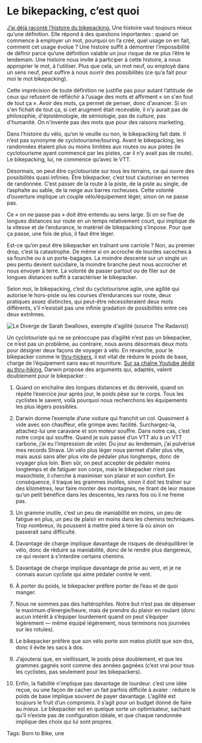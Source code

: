 # Le bikepacking, c’est quoi

[J’ai déjà raconté l’histoire du bikepacking.](https://tcrouzet.com/2019/04/01/une-breve-histoire-du-bikepacking/) Une histoire vaut toujours mieux qu’une définition. Elle répond à des questions importantes : quand on commence à employer un mot, pourquoi on l’a créé, quel usage on en fait, comment cet usage évolue ? Une histoire suffit à démontrer l’impossibilité de définir parce qu’une définition valable un jour risque de ne plus l’être le lendemain. Une histoire nous invite à participer à cette histoire, à nous approprier le mot, à l’utiliser. Plus que cela, un mot neuf, ou employé dans un sens neuf, peut suffire à nous ouvrir des possibilités (ce qu’a fait pour moi le mot bikepacking).<span id="more-51493"></span>

Cette imprécision de toute définition ne justifie pas pour autant l’attitude de ceux qui refusent de réfléchir à l’usage des mots et affirment « on s'en fout de tout ça ». Avoir des mots, ça permet de penser, donc d'avancer. Si on s'en fichait de tout ça, si cet arugment était recevable, il n'y aurait pas de philosophie, d'épistémologie, de sémiologie, pas de culture, pas d'humanité. On n'invente pas des mots que pour des raisons marketing.

Dans l’histoire du vélo, qu’on le veuille ou non, le bikepacking fait date. Il n’est pas synonyme de cyclotourisme/touring. Avant le bikepacking, les randonnées étaient plus ou moins limitées aux routes ou aux pistes (le cyclotourisme ayant commencé par les pistes, car il n’y avait pas de route). Le bikepacking, lui, ne commence qu’avec le VTT.

Désormais, on peut être cyclotouriste sur tous les terrains, ce qui ouvre des possibilités quasi infinies. Être bikepacker, c’est tout s’autoriser en termes de randonnée. C’est passer de la route à la piste, de la piste au single, de l’asphalte au sable, de la neige aux barres rocheuses. Cette volonté d’ouverture implique un couple vélo/équipement léger, sinon on ne passe pas.

Ce « on ne passe pas » doit être entendu au sens large. Si on se fixe de longues distances sur route en un temps relativement court, qui implique de la vitesse et de l’endurance, le matériel de bikepacking s’impose. Pour que ça passe, une fois de plus, il faut être léger.

Est-ce qu’on peut être bikepacker en traînant une carriole ? Non, au premier drop, c’est la catastrophe. De même si on accroche de lourdes sacoches à sa fourche ou à un porte-bagages. La moindre descente sur un single un peu pentu devient suicidaire, la moindre branche peut nous accrocher et nous envoyer à terre. La volonté de passer partout ou de filer sur de longues distances suffit à caractériser le bikepacker.

Selon moi, le bikepacking, c’est du cyclotourisme agile, une agilité qui autorise le hors-piste ou les courses d’endurances sur route, deux pratiques assez distinctes, qui peut-être nécessiteraient deux mots différents, s’il n’existait pas une infinie gradation de possibilités entre ces deux extrêmes.

![Le Diverge de Sarah Swallows, exemple d'agilité (source The Radavist)](https://tcrouzet.com/images_tc/2019/05/Sarah-Swallows-S-Works-Diverge-600x400.jpg)

Un cyclotouriste qui ne se préoccupe pas d’agilité n’est pas un bikepacker, ce n’est pas un problème, au contraire, nous avons désormais deux mots pour désigner deux façons de voyager à vélo. En revanche, pour le bikepacker comme le [thru-hickers](https://en.wikipedia.org/wiki/Thru-hiking), il est vital de réduire le poids de base, charge de l’équipement sans eau et nourriture. [Sur sa chaîne Youtube dédié au thru-hiking](https://www.youtube.com/watch?v=6iGIfJjv_Pk), Darwin propose des arguments qui, adaptés, valent doublement pour le bikepacker :

1. Quand on enchaîne des longues distances et du dénivelé, quand on répète l’exercice jour après jour, le poids pèse sur le corps. Tous les cyclistes le savent, voilà pourquoi nous recherchons les équipements les plus légers possibles.

2. Darwin donne l’exemple d’une voiture qui franchit un col. Quasiment à vide avec son chauffeur, elle grimpe avec facilité. Surchargez-la, attachez-lui une caravane et son moteur souffre. Dans notre cas, c’est notre corps qui souffre. Quand je suis passé d’un VTT alu à un VTT carbone, j’ai eu l’impression de voler. Du jour au lendemain, j’ai pulvérisé mes records Strava. Un vélo plus léger nous permet d’aller plus vite, mais aussi sans aller plus vite de pédaler plus longtemps, donc de voyager plus loin. Bien sûr, on peut accepter de pédaler moins longtemps et de fatiguer son corps, mais le bikepacker n’est pas masochiste, il cherche à maximiser son plaisir et son confort. En conséquence, il traque les grammes inutiles, sinon il doit les traîner sur des kilomètres, leur faire monter des montagnes, ne tirant de leur masse qu’un petit bénéfice dans les descentes, les rares fois où il ne freine pas.

3. Un gramme inutile, c’est un peu de maniabilité en moins, un peu de fatigue en plus, un peu de plaisir en moins dans les chemins techniques. Trop nombreux, ils poussent à mettre pied à terre là où sinon on passerait sans difficulté.

4. Davantage de charge implique davantage de risques de déséquilibrer le vélo, donc de réduire sa maniabilité, donc de le rendre plus dangereux, ce qui revient à s’interdire certains chemins.

5. Davantage de charge implique davantage de prise au vent, et je ne connais aucun cycliste qui aime pédaler contre le vent.

6. À porter du poids, le bikepacker préfère porter de l’eau et de quoi manger.

7. Nous ne sommes pas des haltérophiles. Notre but n’est pas de dépenser le maximum d’énergie/heure, mais de prendre du plaisir en roulant (donc aucun intérêt à s’équiper lourdement quand on peut s’équiper légèrement — même équipé légèrement, nous terminons nos journées sur les rotules).

8. Le bikepacker préfère que son vélo porte son matos plutôt que son dos, donc il évite les sacs à dos.

9. J’ajouterai que, en vieillissant, le poids pèse doublement, et que les grammes gagnés sont comme des années gagnées (c’est vrai pour tous les cyclistes, pas seulement pour les bikepackers).

10. Enfin, la fiabilité n'implique pas davantage de lourdeur. c’est une idée reçue, ou une façon de cacher un fait parfois difficile à avaler : réduire le poids de base implique souvent de payer davantage. L’agilité est toujours le fruit d’un compromis. Il s’agit pour un budget donné de faire au mieux. Le bikepacker est en quelque sorte un optimisateur, sachant qu’il n’existe pas de configuration idéale, et que chaque randonnée implique des choix qui lui sont propres.

Tags: Born to Bike, une